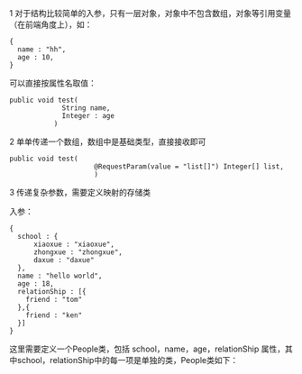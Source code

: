 1 对于结构比较简单的入参，只有一层对象，对象中不包含数组，对象等引用变量（在前端角度上），如：

```
{
  name : "hh",
  age : 10,
}
```

可以直接按属性名取值：
```
public void test(
             String name,
             Integer : age
           )
```

2 单单传递一个数组，数组中是基础类型，直接接收即可
```
public void test(
                     @RequestParam(value = "list[]") Integer[] list,
                     )
```

3 传递复杂参数，需要定义映射的存储类

入参：
```
{
  school : {
      xiaoxue : "xiaoxue",
      zhongxue : "zhongxue",
      daxue : "daxue"
  },
  name : "hello world",
  age : 18,
  relationShip : [{
    friend : "tom"
  },{
    friend : "ken"
  }]
}
```
这里需要定义一个People类，包括 school，name，age，relationShip 属性，其中school，relationShip中的每一项是单独的类，People类如下：




